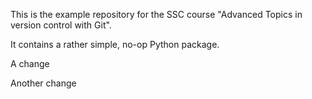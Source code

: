 This is the example repository for the SSC course "Advanced Topics in version control with Git".

It contains a rather simple, no-op Python package.

A change

Another change
